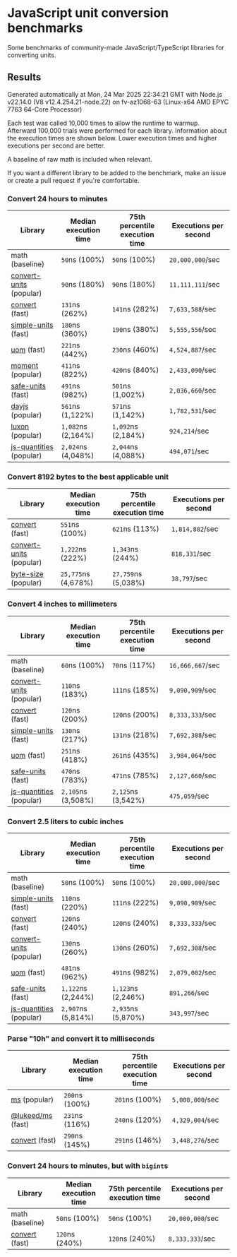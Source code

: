 # JavaScript unit conversion benchmarks

Some benchmarks of community-made JavaScript/TypeScript libraries for converting units.

## Results

<!-- beginblock(results) -->

Generated automatically at Mon, 24 Mar 2025 22:34:21 GMT with Node.js v22.14.0 (V8 v12.4.254.21-node.22) on fv-az1068-63 (Linux-x64 AMD EPYC 7763 64-Core Processor)

Each test was called 10,000 times to allow the runtime to warmup.
Afterward 100,000 trials were performed for each library.
Information about the execution times are shown below.
Lower execution times and higher executions per second are better.

A baseline of raw math is included when relevant.

If you want a different library to be added to the benchmark, make an issue or create a pull request if you're comfortable.

### Convert 24 hours to minutes

| Library                                                            | Median execution time | 75th percentile execution time | Executions per second |
| ------------------------------------------------------------------ | --------------------- | ------------------------------ | --------------------- |
| math (baseline)                                                    | `50`ns (100%)         | `50`ns (100%)                  | `20,000,000`/sec      |
| [convert-units](https://npmjs.com/package/convert-units) (popular) | `90`ns (180%)         | `90`ns (180%)                  | `11,111,111`/sec      |
| [convert](https://npmjs.com/package/convert) (fast)                | `131`ns (262%)        | `141`ns (282%)                 | `7,633,588`/sec       |
| [simple-units](https://npmjs.com/package/simple-units) (fast)      | `180`ns (360%)        | `190`ns (380%)                 | `5,555,556`/sec       |
| [uom](https://npmjs.com/package/uom) (fast)                        | `221`ns (442%)        | `230`ns (460%)                 | `4,524,887`/sec       |
| [moment](https://npmjs.com/package/moment) (popular)               | `411`ns (822%)        | `420`ns (840%)                 | `2,433,090`/sec       |
| [safe-units](https://npmjs.com/package/safe-units) (fast)          | `491`ns (982%)        | `501`ns (1,002%)               | `2,036,660`/sec       |
| [dayjs](https://npmjs.com/package/dayjs) (popular)                 | `561`ns (1,122%)      | `571`ns (1,142%)               | `1,782,531`/sec       |
| [luxon](https://npmjs.com/package/luxon) (popular)                 | `1,082`ns (2,164%)    | `1,092`ns (2,184%)             | `924,214`/sec         |
| [js-quantities](https://npmjs.com/package/js-quantities) (popular) | `2,024`ns (4,048%)    | `2,044`ns (4,088%)             | `494,071`/sec         |

### Convert 8192 bytes to the best applicable unit

| Library                                                            | Median execution time | 75th percentile execution time | Executions per second |
| ------------------------------------------------------------------ | --------------------- | ------------------------------ | --------------------- |
| [convert](https://npmjs.com/package/convert) (fast)                | `551`ns (100%)        | `621`ns (113%)                 | `1,814,882`/sec       |
| [convert-units](https://npmjs.com/package/convert-units) (popular) | `1,222`ns (222%)      | `1,343`ns (244%)               | `818,331`/sec         |
| [byte-size](https://npmjs.com/package/byte-size) (popular)         | `25,775`ns (4,678%)   | `27,759`ns (5,038%)            | `38,797`/sec          |

### Convert 4 inches to millimeters

| Library                                                            | Median execution time | 75th percentile execution time | Executions per second |
| ------------------------------------------------------------------ | --------------------- | ------------------------------ | --------------------- |
| math (baseline)                                                    | `60`ns (100%)         | `70`ns (117%)                  | `16,666,667`/sec      |
| [convert-units](https://npmjs.com/package/convert-units) (popular) | `110`ns (183%)        | `111`ns (185%)                 | `9,090,909`/sec       |
| [convert](https://npmjs.com/package/convert) (fast)                | `120`ns (200%)        | `120`ns (200%)                 | `8,333,333`/sec       |
| [simple-units](https://npmjs.com/package/simple-units) (fast)      | `130`ns (217%)        | `131`ns (218%)                 | `7,692,308`/sec       |
| [uom](https://npmjs.com/package/uom) (fast)                        | `251`ns (418%)        | `261`ns (435%)                 | `3,984,064`/sec       |
| [safe-units](https://npmjs.com/package/safe-units) (fast)          | `470`ns (783%)        | `471`ns (785%)                 | `2,127,660`/sec       |
| [js-quantities](https://npmjs.com/package/js-quantities) (popular) | `2,105`ns (3,508%)    | `2,125`ns (3,542%)             | `475,059`/sec         |

### Convert 2.5 liters to cubic inches

| Library                                                            | Median execution time | 75th percentile execution time | Executions per second |
| ------------------------------------------------------------------ | --------------------- | ------------------------------ | --------------------- |
| math (baseline)                                                    | `50`ns (100%)         | `50`ns (100%)                  | `20,000,000`/sec      |
| [simple-units](https://npmjs.com/package/simple-units) (fast)      | `110`ns (220%)        | `111`ns (222%)                 | `9,090,909`/sec       |
| [convert](https://npmjs.com/package/convert) (fast)                | `120`ns (240%)        | `120`ns (240%)                 | `8,333,333`/sec       |
| [convert-units](https://npmjs.com/package/convert-units) (popular) | `130`ns (260%)        | `130`ns (260%)                 | `7,692,308`/sec       |
| [uom](https://npmjs.com/package/uom) (fast)                        | `481`ns (962%)        | `491`ns (982%)                 | `2,079,002`/sec       |
| [safe-units](https://npmjs.com/package/safe-units) (fast)          | `1,122`ns (2,244%)    | `1,123`ns (2,246%)             | `891,266`/sec         |
| [js-quantities](https://npmjs.com/package/js-quantities) (popular) | `2,907`ns (5,814%)    | `2,935`ns (5,870%)             | `343,997`/sec         |

### Parse "10h" and convert it to milliseconds

| Library                                                   | Median execution time | 75th percentile execution time | Executions per second |
| --------------------------------------------------------- | --------------------- | ------------------------------ | --------------------- |
| [ms](https://npmjs.com/package/ms) (popular)              | `200`ns (100%)        | `201`ns (100%)                 | `5,000,000`/sec       |
| [@lukeed/ms](https://npmjs.com/package/@lukeed/ms) (fast) | `231`ns (116%)        | `240`ns (120%)                 | `4,329,004`/sec       |
| [convert](https://npmjs.com/package/convert) (fast)       | `290`ns (145%)        | `291`ns (146%)                 | `3,448,276`/sec       |

### Convert 24 hours to minutes, but with `bigint`s

| Library                                             | Median execution time | 75th percentile execution time | Executions per second |
| --------------------------------------------------- | --------------------- | ------------------------------ | --------------------- |
| math (baseline)                                     | `50`ns (100%)         | `50`ns (100%)                  | `20,000,000`/sec      |
| [convert](https://npmjs.com/package/convert) (fast) | `120`ns (240%)        | `120`ns (240%)                 | `8,333,333`/sec       |

<!-- endblock(results) -->
